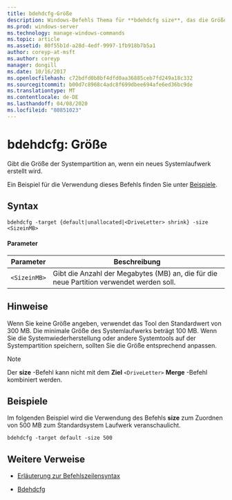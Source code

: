 ```yaml
---
title: bdehdcfg-Größe
description: Windows-Befehls Thema für **bdehdcfg size**, das die Größe der Systempartition angibt, wenn ein neues Systemlaufwerk erstellt wird.
ms.prod: windows-server
ms.technology: manage-windows-commands
ms.topic: article
ms.assetid: 80f55b1d-a28d-4edf-9997-1fb918b7b5a1
author: coreyp-at-msft
ms.author: coreyp
manager: dongill
ms.date: 10/16/2017
ms.openlocfilehash: c72bdfd0b8bf4dfd0aa36885ceb7fd249a18c332
ms.sourcegitcommit: b00d7c8968c4adc8f699dbee694afe6ed36bc9de
ms.translationtype: MT
ms.contentlocale: de-DE
ms.lasthandoff: 04/08/2020
ms.locfileid: "80851023"
---
```

# <a name="bdehdcfg-size"></a>bdehdcfg: Größe

Gibt die Größe der Systempartition an, wenn ein neues Systemlaufwerk erstellt wird.

Ein Beispiel für die Verwendung dieses Befehls finden Sie unter [Beispiele](#BKMK_Examples).

## <a name="syntax"></a>Syntax

```
bdehdcfg -target {default|unallocated|<DriveLetter> shrink} -size <SizeinMB>
```

#### <a name="parameters"></a>Parameter

| Parameter | Beschreibung |
| --------- | ----------- |
| `<SizeinMB>` | Gibt die Anzahl der Megabytes (MB) an, die für die neue Partition verwendet werden soll. |

## <a name="remarks"></a>Hinweise

Wenn Sie keine Größe angeben, verwendet das Tool den Standardwert von 300 MB. Die minimale Größe des Systemlaufwerks beträgt 100 MB. Wenn Sie die Systemwiederherstellung oder andere Systemtools auf der Systempartition speichern, sollten Sie die Größe entsprechend anpassen.

> [!NOTE]
> Der **size** -Befehl kann nicht mit dem **Ziel** `<DriveLetter>` **Merge** -Befehl kombiniert werden.

## <a name="examples"></a><a name=BKMK_Examples></a>Beispiele

Im folgenden Beispiel wird die Verwendung des Befehls **size** zum Zuordnen von 500 MB zum Standardsystem Laufwerk veranschaulicht.

```
bdehdcfg -target default -size 500
```

## <a name="additional-references"></a>Weitere Verweise

- [Erläuterung zur Befehlszeilensyntax](command-line-syntax-key.md)

- [Bdehdcfg](bdehdcfg.md)